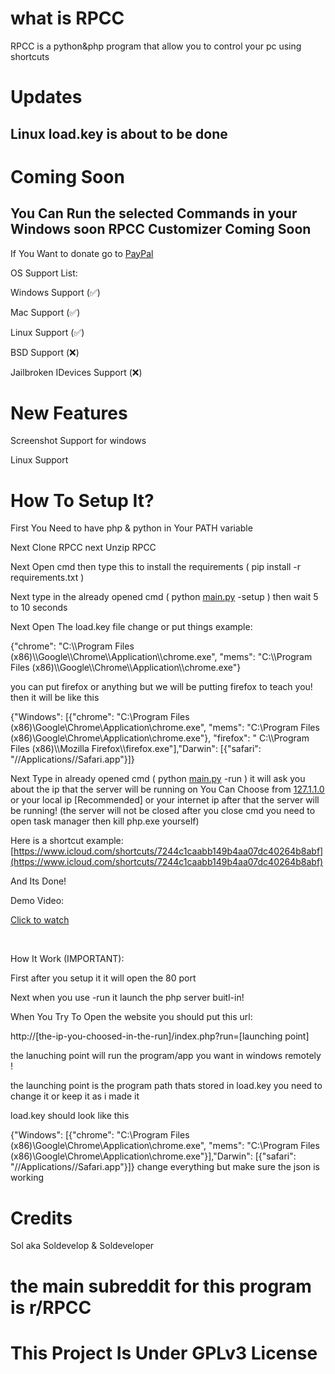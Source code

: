 # what is RPCC
RPCC is a python&php program that allow you to control your pc using shortcuts
# Updates 
Linux load.key is about to be done
-
# Coming Soon
You Can Run the selected Commands in your Windows soon
RPCC Customizer Coming Soon
-
If You Want to donate go to [PayPal](https://www.paypal.me/soldeveloperm)

OS Support List:

Windows Support (✅)

Mac Support (✅)

Linux Support (✅)

BSD Support (❌)

Jailbroken IDevices Support (❌)

# New Features
Screenshot Support for windows

Linux Support
# How To Setup It?
First You Need to have php & python in Your PATH variable

Next Clone RPCC next Unzip RPCC

Next Open cmd then type this to install the requirements ( pip install -r requirements.txt )

Next type in the already opened cmd ( python [main.py](https://main.py) \-setup ) then wait 5 to 10 seconds

Next Open The load.key file change or put things example:

{"chrome": "C:\\\\Program Files (x86)\\\\Google\\\\Chrome\\\\Application\\\\chrome.exe", "mems": "C:\\\\Program Files (x86)\\\\Google\\\\Chrome\\\\Application\\\\chrome.exe"}

you can put firefox or  anything but we will be putting firefox to teach you! then it will be like this

{"Windows": [{"chrome": "C:\\Program Files (x86)\\Google\\Chrome\\Application\\chrome.exe", "mems": "C:\\Program Files (x86)\\Google\\Chrome\\Application\\chrome.exe"}, "firefox": " C:\\\\Program Files (x86)\\\\Mozilla Firefox\\\\firefox.exe"],"Darwin": [{"safari": "//Applications//Safari.app"}]}

Next Type in already opened cmd ( python [main.py](https://main.py) \-run ) it will ask you about the ip that the server will be running on You Can Choose from [127.1.1.0](https://127.1.1.0) or your local ip \[Recommended\] or your internet ip after that the server will be running! (the server will not be closed after you close cmd you need to open task manager then kill php.exe yourself)

Here is a shortcut example:  [https://www.icloud.com/shortcuts/7244c1caabb149b4aa07dc40264b8abf](https://www.icloud.com/shortcuts/7244c1caabb149b4aa07dc40264b8abf)

And Its Done!

Demo Video:

[Click to watch](https://youtu.be/Cv01ASTEgQk)


&#x200B;

How It Work (IMPORTANT):

First after you setup it it will open the 80 port

Next when you use -run it launch the php server buitl-in!

When You Try To Open the website you should put this url:

http://\[the-ip-you-choosed-in-the-run\]/index.php?run=\[launching point\]

the lanuching point will run the program/app you want in windows remotely !

the launching point is the program path thats stored in load.key you need to change it or keep it as i made it

load.key should look like this

{"Windows": [{"chrome": "C:\\Program Files (x86)\\Google\\Chrome\\Application\\chrome.exe", "mems": "C:\\Program Files (x86)\\Google\\Chrome\\Application\\chrome.exe"}],"Darwin": [{"safari": "//Applications//Safari.app"}]}
change everything but make sure the json is working

# Credits
Sol aka Soldevelop & Soldeveloper

# the main subreddit for this program is r/RPCC

# This Project Is Under GPLv3 License 
